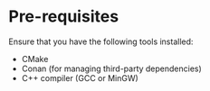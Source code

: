 # Pre-requisites

Ensure that you have the following tools installed:

- CMake
- Conan (for managing third-party dependencies)
- C++ compiler (GCC or MinGW)
